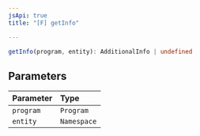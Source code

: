 ```yaml
---
jsApi: true
title: "[F] getInfo"

---
```

```ts
getInfo(program, entity): AdditionalInfo | undefined
```

## Parameters

| Parameter | Type |
| :------ | :------ |
| `program` | `Program` |
| `entity` | `Namespace` |
